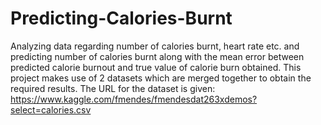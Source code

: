 # Predicting-Calories-Burnt
Analyzing data regarding number of calories burnt, heart rate etc. and predicting number of calories burnt along with the mean error between predicted calorie burnout and true value of calorie burn obtained. This project makes use of 2 datasets which are merged together to obtain the required results.
The URL for the dataset is given: https://www.kaggle.com/fmendes/fmendesdat263xdemos?select=calories.csv

